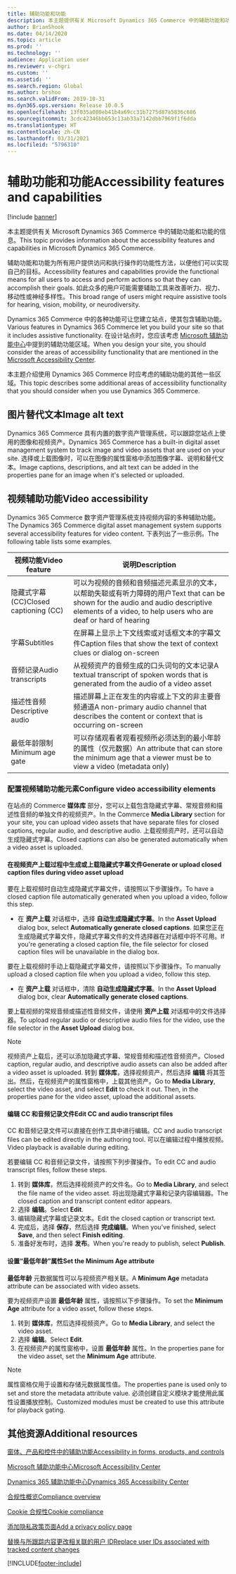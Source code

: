 ```yaml
---
title: 辅助功能和功能
description: 本主题提供有关 Microsoft Dynamics 365 Commerce 中的辅助功能和功能的信息。
author: BrianShook
ms.date: 04/14/2020
ms.topic: article
ms.prod: ''
ms.technology: ''
audience: Application user
ms.reviewer: v-chgri
ms.custom: ''
ms.assetid: ''
ms.search.region: Global
ms.author: brshoo
ms.search.validFrom: 2019-10-31
ms.dyn365.ops.version: Release 10.0.5
ms.openlocfilehash: 13f035a080eb41b4a69cc31b7275d87a5836c686
ms.sourcegitcommit: 3cdc42346bb653c13ab33a7142dbb7969f1f6dda
ms.translationtype: HT
ms.contentlocale: zh-CN
ms.lasthandoff: 03/31/2021
ms.locfileid: "5796310"
---
```

# <a name="accessibility-features-and-capabilities"></a><span data-ttu-id="8c91c-103">辅助功能和功能</span><span class="sxs-lookup"><span data-stu-id="8c91c-103">Accessibility features and capabilities</span></span>

[!include [banner](includes/banner.md)]

<span data-ttu-id="8c91c-104">本主题提供有关 Microsoft Dynamics 365 Commerce 中的辅助功能和功能的信息。</span><span class="sxs-lookup"><span data-stu-id="8c91c-104">This topic provides information about the accessibility features and capabilities in Microsoft Dynamics 365 Commerce.</span></span>

<span data-ttu-id="8c91c-105">辅助功能和功能为所有用户提供访问和执行操作的功能性方法，以便他们可以实现自己的目标。</span><span class="sxs-lookup"><span data-stu-id="8c91c-105">Accessibility features and capabilities provide the functional means for all users to access and perform actions so that they can accomplish their goals.</span></span> <span data-ttu-id="8c91c-106">如此众多的用户可能需要辅助工具来改善听力、视力、移动性或神经多样性。</span><span class="sxs-lookup"><span data-stu-id="8c91c-106">This broad range of users might require assistive tools for hearing, vision, mobility, or neurodiversity.</span></span>

<span data-ttu-id="8c91c-107">Dynamics 365 Commerce 中的各种功能可让您建立站点，使其包含辅助功能。</span><span class="sxs-lookup"><span data-stu-id="8c91c-107">Various features in Dynamics 365 Commerce let you build your site so that it includes assistive functionality.</span></span> <span data-ttu-id="8c91c-108">在设计站点时，您应该考虑 [Microsoft 辅助功能中心](https://www.microsoft.com/accessibility)中提到的辅助功能区域。</span><span class="sxs-lookup"><span data-stu-id="8c91c-108">When you design your site, you should consider the areas of accessibility functionality that are mentioned in the [Microsoft Accessibility Center](https://www.microsoft.com/accessibility).</span></span> 

<span data-ttu-id="8c91c-109">本主题介绍使用 Dynamics 365 Commerce 时应考虑的辅助功能的其他一些区域。</span><span class="sxs-lookup"><span data-stu-id="8c91c-109">This topic describes some additional areas of accessibility functionality that you should consider when you use Dynamics 365 Commerce.</span></span>

## <a name="image-alt-text"></a><span data-ttu-id="8c91c-110">图片替代文本</span><span class="sxs-lookup"><span data-stu-id="8c91c-110">Image alt text</span></span>

<span data-ttu-id="8c91c-111">Dynamics 365 Commerce 具有内置的数字资产管理系统，可以跟踪您站点上使用的图像和视频资产。</span><span class="sxs-lookup"><span data-stu-id="8c91c-111">Dynamics 365 Commerce has a built-in digital asset management system to track image and video assets that are used on your site.</span></span> <span data-ttu-id="8c91c-112">选择或上载图像时，可以在图像的属性窗格中添加图像字幕、说明和替代文本。</span><span class="sxs-lookup"><span data-stu-id="8c91c-112">Image captions, descriptions, and alt text can be added in the properties pane for an image when it's selected or uploaded.</span></span>

## <a name="video-accessibility"></a><span data-ttu-id="8c91c-113">视频辅助功能</span><span class="sxs-lookup"><span data-stu-id="8c91c-113">Video accessibility</span></span>

<span data-ttu-id="8c91c-114">Dynamics 365 Commerce 数字资产管理系统支持视频内容的多种辅助功能。</span><span class="sxs-lookup"><span data-stu-id="8c91c-114">The Dynamics 365 Commerce digital asset management system supports several accessibility features for video content.</span></span> <span data-ttu-id="8c91c-115">下表列出了一些示例。</span><span class="sxs-lookup"><span data-stu-id="8c91c-115">The following table lists some examples.</span></span>

| <span data-ttu-id="8c91c-116">视频功能</span><span class="sxs-lookup"><span data-stu-id="8c91c-116">Video feature</span></span>               | <span data-ttu-id="8c91c-117">说明</span><span class="sxs-lookup"><span data-stu-id="8c91c-117">Description</span></span> |
|-----------------------------|-------------|
| <span data-ttu-id="8c91c-118">隐藏式字幕 (CC)</span><span class="sxs-lookup"><span data-stu-id="8c91c-118">Closed captioning (CC)</span></span>      | <span data-ttu-id="8c91c-119">可以为视频的音频和音频描述元素显示的文本，以帮助失聪或有听力障碍的用户</span><span class="sxs-lookup"><span data-stu-id="8c91c-119">Text that can be shown for the audio and audio descriptive elements of a video, to help users who are deaf or hard of hearing</span></span> |
| <span data-ttu-id="8c91c-120">字幕</span><span class="sxs-lookup"><span data-stu-id="8c91c-120">Subtitles</span></span>                   | <span data-ttu-id="8c91c-121">在屏幕上显示上下文线索或对话框文本的字幕文件</span><span class="sxs-lookup"><span data-stu-id="8c91c-121">Caption files that show the text of context clues or dialog on-screen</span></span> |
| <span data-ttu-id="8c91c-122">音频记录</span><span class="sxs-lookup"><span data-stu-id="8c91c-122">Audio transcripts</span></span>           | <span data-ttu-id="8c91c-123">从视频资产的音频生成的口头词句的文本记录</span><span class="sxs-lookup"><span data-stu-id="8c91c-123">A textual transcript of spoken words that is generated from the audio of a video asset</span></span> |
| <span data-ttu-id="8c91c-124">描述性音频</span><span class="sxs-lookup"><span data-stu-id="8c91c-124">Descriptive audio</span></span>           | <span data-ttu-id="8c91c-125">描述屏幕上正在发生的内容或上下文的非主要音频通道</span><span class="sxs-lookup"><span data-stu-id="8c91c-125">A non-primary audio channel that describes the content or context that is occurring on-screen</span></span> |
| <span data-ttu-id="8c91c-126">最低年龄限制</span><span class="sxs-lookup"><span data-stu-id="8c91c-126">Minimum age gate</span></span>            | <span data-ttu-id="8c91c-127">可以存储观看者观看视频所必须达到的最小年龄的属性（仅元数据）</span><span class="sxs-lookup"><span data-stu-id="8c91c-127">An attribute that can store the minimum age that a viewer must be to view a video (metadata only)</span></span> |

### <a name="configure-video-accessibility-elements"></a><span data-ttu-id="8c91c-128">配置视频辅助功能元素</span><span class="sxs-lookup"><span data-stu-id="8c91c-128">Configure video accessibility elements</span></span>

<span data-ttu-id="8c91c-129">在站点的 Commerce **媒体库** 部分，您可以上载包含隐藏式字幕、常规音频和描述性音频的单独文件的视频资产。</span><span class="sxs-lookup"><span data-stu-id="8c91c-129">In the Commerce **Media Library** section for your site, you can upload video assets that have separate files for closed captions, regular audio, and descriptive audio.</span></span> <span data-ttu-id="8c91c-130">上载视频资产时，还可以自动生成隐藏式字幕。</span><span class="sxs-lookup"><span data-stu-id="8c91c-130">Closed captions can also be generated automatically when a video asset is uploaded.</span></span>

#### <a name="generate-or-upload-closed-caption-files-during-video-asset-upload"></a><span data-ttu-id="8c91c-131">在视频资产上载过程中生成或上载隐藏式字幕文件</span><span class="sxs-lookup"><span data-stu-id="8c91c-131">Generate or upload closed caption files during video asset upload</span></span>

<span data-ttu-id="8c91c-132">要在上载视频时自动生成隐藏式字幕文件，请按照以下步骤操作。</span><span class="sxs-lookup"><span data-stu-id="8c91c-132">To have a closed caption file automatically generated when you upload a video, follow this step.</span></span>

- <span data-ttu-id="8c91c-133">在 **资产上载** 对话框中，选择 **自动生成隐藏式字幕**。</span><span class="sxs-lookup"><span data-stu-id="8c91c-133">In the **Asset Upload** dialog box, select **Automatically generate closed captions**.</span></span> <span data-ttu-id="8c91c-134">如果您正在生成隐藏式字幕文件，隐藏式字幕文件的文件选择器在对话框中将不可用。</span><span class="sxs-lookup"><span data-stu-id="8c91c-134">If you're generating a closed caption file, the file selector for closed caption files will be unavailable in the dialog box.</span></span>

<span data-ttu-id="8c91c-135">要在上载视频时手动上载隐藏式字幕文件，请按照以下步骤操作。</span><span class="sxs-lookup"><span data-stu-id="8c91c-135">To manually upload a closed caption file when you upload a video, follow this step.</span></span>

- <span data-ttu-id="8c91c-136">在 **资产上载** 对话框中，清除 **自动生成隐藏式字幕**。</span><span class="sxs-lookup"><span data-stu-id="8c91c-136">In the **Asset Upload** dialog box, clear **Automatically generate closed captions**.</span></span>

<span data-ttu-id="8c91c-137">要上载视频的常规音频或描述性音频文件，请使用 **资产上载** 对话框中的文件选择器。</span><span class="sxs-lookup"><span data-stu-id="8c91c-137">To upload regular audio or descriptive audio files for the video, use the file selector in the **Asset Upload** dialog box.</span></span>

> [!NOTE]
> <span data-ttu-id="8c91c-138">视频资产上载后，还可以添加隐藏式字幕、常规音频和描述性音频资产。</span><span class="sxs-lookup"><span data-stu-id="8c91c-138">Closed caption, regular audio, and descriptive audio assets can also be added after a video asset is uploaded.</span></span> <span data-ttu-id="8c91c-139">转到 **媒体库**，选择视频资产，然后选择 **编辑** 将其签出。然后，在视频资产的属性窗格中，上载其他资产。</span><span class="sxs-lookup"><span data-stu-id="8c91c-139">Go to **Media Library**, select the video asset, and select **Edit** to check it out. Then, in the properties pane for the video asset, upload the additional assets.</span></span>

#### <a name="edit-cc-and-audio-transcript-files"></a><span data-ttu-id="8c91c-140">编辑 CC 和音频记录文件</span><span class="sxs-lookup"><span data-stu-id="8c91c-140">Edit CC and audio transcript files</span></span>

<span data-ttu-id="8c91c-141">CC 和音频记录文件可以直接在创作工具中进行编辑。</span><span class="sxs-lookup"><span data-stu-id="8c91c-141">CC and audio transcript files can be edited directly in the authoring tool.</span></span> <span data-ttu-id="8c91c-142">可以在编辑过程中播放视频。</span><span class="sxs-lookup"><span data-stu-id="8c91c-142">Video playback is available during editing.</span></span>

<span data-ttu-id="8c91c-143">若要编辑 CC 和音频记录文件，请按照下列步骤操作。</span><span class="sxs-lookup"><span data-stu-id="8c91c-143">To edit CC and audio transcript files, follow these steps.</span></span>

1. <span data-ttu-id="8c91c-144">转到 **媒体库**，然后选择视频资产的文件名。</span><span class="sxs-lookup"><span data-stu-id="8c91c-144">Go to **Media Library**, and select the file name of the video asset.</span></span> <span data-ttu-id="8c91c-145">将出现隐藏式字幕和记录内容编辑器。</span><span class="sxs-lookup"><span data-stu-id="8c91c-145">The closed caption and transcript content editor appears.</span></span>
1. <span data-ttu-id="8c91c-146">选择 **编辑**。</span><span class="sxs-lookup"><span data-stu-id="8c91c-146">Select **Edit**.</span></span>
1. <span data-ttu-id="8c91c-147">编辑隐藏式字幕或记录文本。</span><span class="sxs-lookup"><span data-stu-id="8c91c-147">Edit the closed caption or transcript text.</span></span>
1. <span data-ttu-id="8c91c-148">完成后，选择 **保存**，然后选择 **完成编辑**。</span><span class="sxs-lookup"><span data-stu-id="8c91c-148">When you've finished, select **Save**, and then select **Finish editing**.</span></span>
1. <span data-ttu-id="8c91c-149">准备好发布时，选择 **发布**。</span><span class="sxs-lookup"><span data-stu-id="8c91c-149">When you're ready to publish, select **Publish**.</span></span>

#### <a name="set-the-minimum-age-attribute"></a><span data-ttu-id="8c91c-150">设置“最低年龄”属性</span><span class="sxs-lookup"><span data-stu-id="8c91c-150">Set the Minimum Age attribute</span></span>

<span data-ttu-id="8c91c-151">**最低年龄** 元数据属性可以与视频资产相关联。</span><span class="sxs-lookup"><span data-stu-id="8c91c-151">A **Minimum Age** metadata attribute can be associated with video assets.</span></span>

<span data-ttu-id="8c91c-152">要为视频资产设置 **最低年龄** 属性，请按照以下步骤操作。</span><span class="sxs-lookup"><span data-stu-id="8c91c-152">To set the **Minimum Age** attribute for a video asset, follow these steps.</span></span>

1. <span data-ttu-id="8c91c-153">转到 **媒体库**，然后选择视频资产。</span><span class="sxs-lookup"><span data-stu-id="8c91c-153">Go to **Media Library**, and select the video asset.</span></span>
1. <span data-ttu-id="8c91c-154">选择 **编辑**。</span><span class="sxs-lookup"><span data-stu-id="8c91c-154">Select **Edit**.</span></span>
1. <span data-ttu-id="8c91c-155">在视频资产的属性窗格中，设置 **最低年龄** 属性。</span><span class="sxs-lookup"><span data-stu-id="8c91c-155">In the properties pane for the video asset, set the **Minimum Age** attribute.</span></span>

> [!NOTE]
> <span data-ttu-id="8c91c-156">属性窗格仅用于设置和存储元数据属性值。</span><span class="sxs-lookup"><span data-stu-id="8c91c-156">The properties pane is used only to set and store the metadata attribute value.</span></span> <span data-ttu-id="8c91c-157">必须创建自定义模块才能使用此属性设置播放控制。</span><span class="sxs-lookup"><span data-stu-id="8c91c-157">Customized modules must be created to use this attribute for playback gating.</span></span>

## <a name="additional-resources"></a><span data-ttu-id="8c91c-158">其他资源</span><span class="sxs-lookup"><span data-stu-id="8c91c-158">Additional resources</span></span>

[<span data-ttu-id="8c91c-159">窗体、产品和控件中的辅助功能</span><span class="sxs-lookup"><span data-stu-id="8c91c-159">Accessibility in forms, products, and controls</span></span>](https://docs.microsoft.com/dynamics365/unified-operations/dev-itpro/user-interface/enable-accessibility)

[<span data-ttu-id="8c91c-160">Microsoft 辅助功能中心</span><span class="sxs-lookup"><span data-stu-id="8c91c-160">Microsoft Accessibility Center</span></span>](https://www.microsoft.com/accessibility)

[<span data-ttu-id="8c91c-161">Dynamics 365 辅助功能中心</span><span class="sxs-lookup"><span data-stu-id="8c91c-161">Dynamics 365 Accessibility Center</span></span>](https://docs.microsoft.com/dynamics365/get-started/accessibility/index)

[<span data-ttu-id="8c91c-162">合规性概览</span><span class="sxs-lookup"><span data-stu-id="8c91c-162">Compliance overview</span></span>](compliance-overview.md)

[<span data-ttu-id="8c91c-163">Cookie 合规性</span><span class="sxs-lookup"><span data-stu-id="8c91c-163">Cookie compliance</span></span>](cookie-compliance.md)

[<span data-ttu-id="8c91c-164">添加隐私政策页面</span><span class="sxs-lookup"><span data-stu-id="8c91c-164">Add a privacy policy page</span></span>](add-privacy-page.md)

[<span data-ttu-id="8c91c-165">替换与所跟踪内容更改相关联的用户 ID</span><span class="sxs-lookup"><span data-stu-id="8c91c-165">Replace user IDs associated with tracked content changes</span></span>](replace-IDs-tracked-changes.md)


[!INCLUDE[footer-include](../includes/footer-banner.md)]
